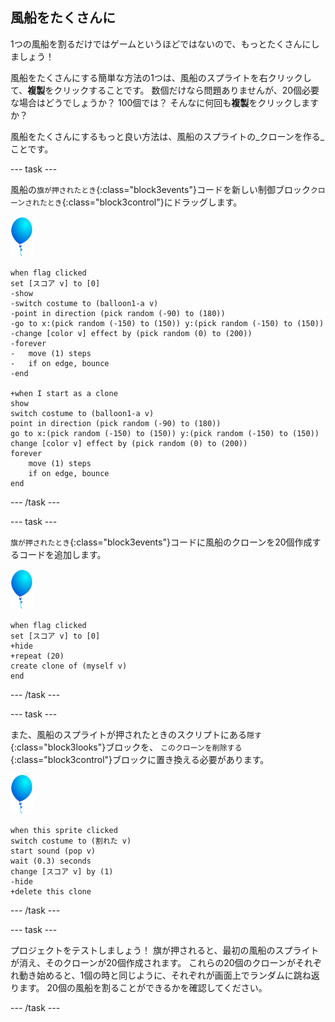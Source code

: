 ## 風船をたくさんに

1つの風船を割るだけではゲームというほどではないので、もっとたくさんにしましょう！

風船をたくさんにする簡単な方法の1つは、風船のスプライトを右クリックして、**複製**をクリックすることです。 数個だけなら問題ありませんが、20個必要な場合はどうでしょうか？ 100個では？ そんなに何回も**複製**をクリックしますか？

風船をたくさんにするもっと良い方法は、風船のスプライトの_クローンを作る_ことです。

--- task ---

風船の`旗が押されたとき`{:class="block3events"}コードを新しい制御ブロック`クローンされたとき`{:class="block3control"}にドラッグします。

![風船のスプライト](images/balloon-sprite.png)

```blocks3
when flag clicked
set [スコア v] to [0]
-show
-switch costume to (balloon1-a v)
-point in direction (pick random (-90) to (180))
-go to x:(pick random (-150) to (150)) y:(pick random (-150) to (150))
-change [color v] effect by (pick random (0) to (200))
-forever
-   move (1) steps
-   if on edge, bounce
-end

+when I start as a clone
show
switch costume to (balloon1-a v)
point in direction (pick random (-90) to (180))
go to x:(pick random (-150) to (150)) y:(pick random (-150) to (150))
change [color v] effect by (pick random (0) to (200))
forever
    move (1) steps
    if on edge, bounce
end
```

--- /task ---

--- task ---

`旗が押されたとき`{:class="block3events"}コードに風船のクローンを20個作成するコードを追加します。

![風船のスプライト](images/balloon-sprite.png)

```blocks3
when flag clicked
set [スコア v] to [0]
+hide
+repeat (20)
create clone of (myself v)
end
```

--- /task ---

--- task ---

また、風船のスプライトが押されたときのスクリプトにある`隠す`{:class="block3looks"}ブロックを、 `このクローンを削除する`{:class="block3control"}ブロックに置き換える必要があります。

![風船のスプライト](images/balloon-sprite.png)

```blocks3
when this sprite clicked
switch costume to (割れた v)
start sound (pop v)
wait (0.3) seconds
change [スコア v] by (1)
-hide
+delete this clone
```

--- /task ---


--- task ---

プロジェクトをテストしましょう！ 旗が押されると、最初の風船のスプライトが消え、そのクローンが20個作成されます。 これらの20個のクローンがそれぞれ動き始めると、1個の時と同じように、それぞれが画面上でランダムに跳ね返ります。 20個の風船を割ることができるかを確認してください。

--- /task ---

